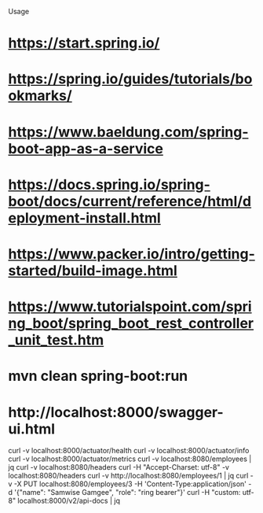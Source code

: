 Usage

# https://start.spring.io/
# https://spring.io/guides/tutorials/bookmarks/
# https://www.baeldung.com/spring-boot-app-as-a-service
# https://docs.spring.io/spring-boot/docs/current/reference/html/deployment-install.html
# https://www.packer.io/intro/getting-started/build-image.html
# https://www.tutorialspoint.com/spring_boot/spring_boot_rest_controller_unit_test.htm
# mvn clean spring-boot:run
# http://localhost:8000/swagger-ui.html


curl -v localhost:8000/actuator/health
curl -v localhost:8000/actuator/info
curl -v localhost:8000/actuator/metrics
curl -v localhost:8080/employees | jq
curl -v localhost:8080/headers
curl -H "Accept-Charset: utf-8" -v localhost:8080/headers
curl -v http://localhost:8080/employees/1 | jq
curl -v -X PUT localhost:8080/employees/3 -H 'Content-Type:application/json' -d '{"name": "Samwise Gamgee", "role": "ring bearer"}'
curl -H "custom: utf-8" localhost:8000/v2/api-docs | jq

